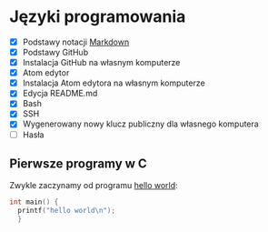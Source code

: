 # Języki programowania

- [x] Podstawy notacji [Markdown](https://daringfireball.net/projects/markdown/syntax)
- [x] Podstawy GitHub
-   [x] Instalacja GitHub na własnym komputerze
- [x] Atom edytor
-   [x] Instalacja Atom edytora na własnym komputerze
-   [x] Edycja README.md
- [x] Bash
- [x] SSH
-   [x] Wygenerowany nowy klucz publiczny dla własnego komputera
- [ ] Hasła

## Pierwsze programy w C

Zwykle zaczynamy od programu [hello world](/):

```c
int main() {
  printf("hello world\n");
  }
```
